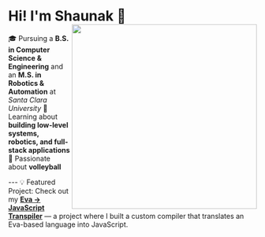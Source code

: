 # Hi! I'm Shaunak 👋 <img src="https://github.com/user-attachments/assets/faa4100b-5cf4-43d4-875f-04eab64f8faf" align="right" width="375"/> 

🎓 Pursuing a **B.S. in Computer Science & Engineering** and an **M.S. in Robotics & Automation** at *Santa Clara University* 
🤖 Learning about **building low-level systems, robotics, and full-stack applications** 
🏐 Passionate about **volleyball** 
 
--- 💡 Featured Project: Check out my [**Eva → JavaScript Transpiler**](https://github.com/sdsharma1469/projects/tree/main/transpiler) — a project where I built a custom compiler that translates an Eva-based language into JavaScript.
